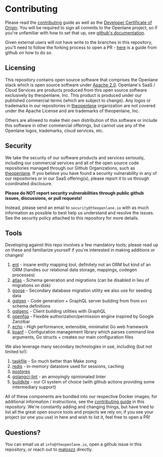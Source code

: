 # Contributing

Please read the [contributing](.github/CONTRIBUTING.md) guide as well as the [Developer Certificate of Origin](https://developercertificate.org/). You will be required to sign all commits to the Openlane project, so if you're unfamiliar with how to set that up, see [github's documentation](https://docs.github.com/en/authentication/managing-commit-signature-verification/about-commit-signature-verification).

Given external users will not have write to the branches in this repository, you'll need to follow the forking process to open a PR - [here](https://docs.github.com/en/pull-requests/collaborating-with-pull-requests/proposing-changes-to-your-work-with-pull-requests/creating-a-pull-request-from-a-fork) is a guide from github on how to do so.

## Licensing

This repository contains open source software that comprises the Openlane stack which is open source software under [Apache 2.0](LICENSE). Openlane's SaaS / Cloud Services are products produced from this open source software exclusively by theopenlane, Inc. This product is produced under our published commercial terms (which are subject to change). Any logos or trademarks in our repositories in [theopenlane](https://github.com/theopenlane) organization are not covered under the Apache License and are trademarks of theopenlane, Inc.

Others are allowed to make their own distribution of this software or include this software in other commercial offerings, but cannot use any of the Openlane logos, trademarks, cloud services, etc.

## Security

We take the security of our software products and services seriously, including our commercial services and all of the open source code repositories managed through our Github Organizations, such as [theopenlane](https://github.com/theopenlane). If you believe you have found a security vulnerability in any of our repositories or in our SaaS offering(s), please report it to us through coordinated disclosure.

**Please do NOT report security vulnerabilities through public github issues, discussions, or pull requests!**

Instead, please send an email to `security@theopenlane.io` with as much information as possible to best help us understand and resolve the issues. See the security policy attached to this repository for more details.

## Tools

Developing against this repo involves a few mandatory tools; please read up on
these and familiarize yourself if you're interested in making additions or
changes!

1. [ent](https://entgo.io/) - insane entity mapping tool, definitely not an ORM
   but kind of an ORM (handles our relational data storage, mappings, codegen
   processes)
1. [atlas](https://atlasgo.io/) - Schema generation and migrations (can be
   disabled in lieu of migrations on disk)
1. [goose](https://github.com/pressly/goose) - Secondary database migration
   utility we also use for seeding data
1. [gqlgen](https://gqlgen.com/) - Code generation + GraphQL server building
   from from `ent` schema definitions
1. [gqlgenc](https://github.com/Yamashou/gqlgenc) - Client building utilities
   with GraphQL
1. [openfga](https://openfga.dev/) - Flexible authorization/permission engine
   inspired by Google Zanzibar
1. [echo](https://echo.labstack.com/) - High performance, extensible, minimalist
   Go web framework
1. [koanf](https://github.com/knadh/koanf) - Configuration management library
   which parses command line arguments, Go structs + creates our main
   configuration files

We also leverage many secondary technologies in use, including (but not limited
to!):

1. [taskfile](https://taskfile.dev/usage/) - So much better than Make zomg
1. [redis](https://redis.io/) - in-memory datastore used for sessions, caching
1. [postgres](https://www.postgresql.org/)
1. [golangci-lint](https://github.com/golangci/golangci-lint) - an annoyingly
   opinionated linter
1. [buildkite](https://buildkite.com/theopenlane) - our CI system of choice
   (with github actions providing some intermediary support)

All of these components are bundled into our respective Docker images; for
additional information / instructions, see the
[contributing guide](.github/CONTRIBUTING.md) in this repository. We're
constantly adding and changing things, but have tried to list all the great open
source tools and projects we rely on; if you see your project (or one you use)
in here and wish to list it, feel free to open a PR!

## Questions?

You can email us at `info@theopenlane.io`, open a github issue in this repository, or reach out to [matoszz](https://github.com/matoszz) directly.


